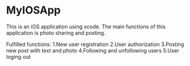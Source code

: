 # MyIOSApp

This is an iOS application using xcode.
The main functions of this application is photo sharing and posting.

Fulfilled functions:
1.New user registration
2.User authorization
3.Posting new post with text and photo
4.Following and unfollowing users
5.User loging out
